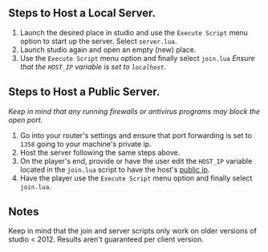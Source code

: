 ## Steps to Host a Local Server.

1. Launch the desired place in studio and use the `Execute Script` menu option to start up the server. Select `server.lua`.
2. Launch studio again and open an empty (new) place.
3. Use the `Execute Script` menu option and finally select `join.lua` *Ensure that the `HOST_IP` variable is set to `localhost`.*

## Steps to Host a Public Server.
*Keep in mind that any running firewalls or antivirus programs may block the open port.*

1. Go into your router's settings and ensure that port forwarding is set to `1358` going to your machine's private ip.
2. Host the server following the same steps above.
3. On the player's end, provide or have the user edit the `HOST_IP` variable located in the `join.lua` script to have the host's [public ip](https://www.whatsmyip.org/).
4. Have the player use the `Execute Script` menu option and finally select `join.lua`.

## Notes
Keep in mind that the join and server scripts only work on older versions of studio < 2012. Results aren't guaranteed per client version.
